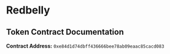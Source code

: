 # Redbelly </br>

## **Token Contract Documentation** </br>

**Contract Address:**
`0xe84d1d74dbff436666bee78ab09eaac85cacd083` </br>

